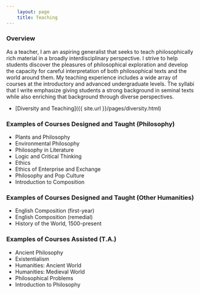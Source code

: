 ```yaml
---
    layout: page
    title: Teaching
---
```


### Overview

As a teacher, I am an aspiring generalist that seeks to teach philosophically rich material in a broadly interdisciplinary perspective. I strive to help students discover the pleasures of philosophical exploration and develop the capacity for careful interpretation of both philosophical texts and the world around them. My teaching experience includes a wide array of courses at the introductory and advanced undergraduate levels. The syllabi that I write emphasize giving students a strong background in seminal texts while also enriching that background through diverse perspectives.

- [Diversity and Teaching]({{ site.url }}/pages/diversity.html)
<!-- - [Online Instruction]({{ site.url }}/pages/online.html) -->

### Examples of Courses Designed and Taught (Philosophy)
- Plants and Philosophy
- Environmental Philosophy
- Philosophy in Literature
- Logic and Critical Thinking
- Ethics
- Ethics of Enterprise and Exchange
- Philosophy and Pop Culture
- Introduction to Composition

### Examples of Courses Designed and Taught (Other Humanities)
- English Composition (first-year)
- English Composition (remedial)
- History of the World, 1500-present

### Examples of Courses Assisted (T.A.)
- Ancient Philosophy
- Existentialism
- Humanities: Ancient World
- Humanities: Medieval World
- Philosophical Problems
- Introduction to Philosophy
